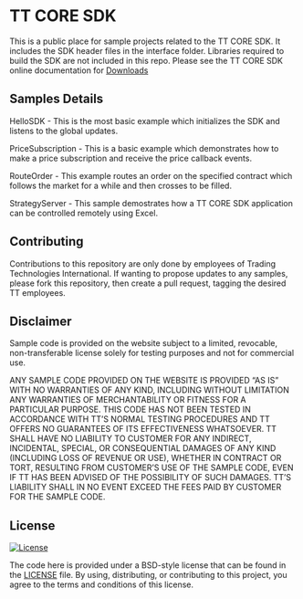 # TT CORE SDK

This is a public place for sample projects related to the TT CORE SDK. It includes the SDK header files in the interface folder. Libraries required to build the SDK are not included in this repo. Please see the TT CORE SDK online documentation for [Downloads](https://library.tradingtechnologies.com/tt-core-sdk/gs-developer-support.html)
## Samples Details
HelloSDK - This is the most basic example which initializes the SDK and listens to the global updates. 

PriceSubscription - This is a basic example which demonstrates how to make a price subscription and receive the price callback events.

RouteOrder - This example routes an order on the specified contract which follows the market for a while and then crosses to be filled.

StrategyServer - This sample demostrates how a TT CORE SDK application can be controlled remotely using Excel.


## Contributing
Contributions to this repository are only done by employees of Trading Technologies International.  If wanting to propose updates to any samples, please fork this repository, then create a pull request, tagging the desired TT employees.

## Disclaimer
Sample code is provided on the website subject to a limited, revocable, non-transferable license solely for testing purposes and not for commercial use.

ANY SAMPLE CODE PROVIDED ON THE WEBSITE IS PROVIDED “AS IS” WITH NO WARRANTIES OF ANY KIND, INCLUDING WITHOUT LIMITATION ANY WARRANTIES OF MERCHANTABILITY OR FITNESS FOR A PARTICULAR PURPOSE. THIS CODE HAS NOT BEEN TESTED IN ACCORDANCE WITH TT’S NORMAL TESTING PROCEDURES AND TT OFFERS NO GUARANTEES OF ITS EFFECTIVENESS WHATSOEVER. TT SHALL HAVE NO LIABILITY TO CUSTOMER FOR ANY INDIRECT, INCIDENTAL, SPECIAL, OR CONSEQUENTIAL DAMAGES OF ANY KIND (INCLUDING LOSS OF REVENUE OR USE), WHETHER IN CONTRACT OR TORT, RESULTING FROM CUSTOMER’S USE OF THE SAMPLE CODE, EVEN IF TT HAS BEEN ADVISED OF THE POSSIBILITY OF SUCH DAMAGES. TT’S LIABILITY SHALL IN NO EVENT EXCEED THE FEES PAID BY CUSTOMER FOR THE SAMPLE CODE.

## License
[![License](https://img.shields.io/badge/License-BSD%203--Clause-blue.svg)](https://opensource.org/licenses/BSD-3-Clause)

The code here is provided under a BSD-style license that can be found in the [LICENSE](LICENSE) file. By using, distributing, or contributing to this project, you agree to the terms and conditions of this license.
